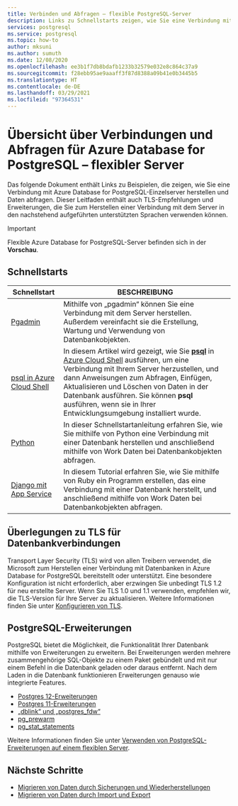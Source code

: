 ```yaml
---
title: Verbinden und Abfragen – flexible PostgreSQL-Server
description: Links zu Schnellstarts zeigen, wie Sie eine Verbindung mit Ihrem flexiblen Azure Database for PostgreSQL-Server herstellen und Abfragen ausführen.
services: postgresql
ms.service: postgresql
ms.topic: how-to
author: mksuni
ms.author: sumuth
ms.date: 12/08/2020
ms.openlocfilehash: ee3b1f7db8bdafb1233b32579e032e8c864c37a9
ms.sourcegitcommit: f28ebb95ae9aaaff3f87d8388a09b41e0b3445b5
ms.translationtype: HT
ms.contentlocale: de-DE
ms.lasthandoff: 03/29/2021
ms.locfileid: "97364531"
---
```

# <a name="connect-and-query-overview-for-azure-database-for-postgresql--flexible-server"></a>Übersicht über Verbindungen und Abfragen für Azure Database for PostgreSQL – flexibler Server

Das folgende Dokument enthält Links zu Beispielen, die zeigen, wie Sie eine Verbindung mit Azure Database for PostgreSQL-Einzelserver herstellen und Daten abfragen. Dieser Leitfaden enthält auch TLS-Empfehlungen und Erweiterungen, die Sie zum Herstellen einer Verbindung mit dem Server in den nachstehend aufgeführten unterstützten Sprachen verwenden können.

>[!IMPORTANT]
> Flexible Azure Database for PostgreSQL-Server befinden sich in der **Vorschau**.

## <a name="quickstarts"></a>Schnellstarts

| Schnellstart | BESCHREIBUNG |
|---|---|
|[Pgadmin](https://www.pgadmin.org/)|Mithilfe von „pgadmin“ können Sie eine Verbindung mit dem Server herstellen. Außerdem vereinfacht sie die Erstellung, Wartung und Verwendung von Datenbankobjekten.|
|[psql in Azure Cloud Shell](./quickstart-create-server-cli.md#connect-using-postgresql-command-line-client)|In diesem Artikel wird gezeigt, wie Sie [**psql**](https://www.postgresql.org/docs/current/static/app-psql.html) in [Azure Cloud Shell](../../cloud-shell/overview.md) ausführen, um eine Verbindung mit Ihrem Server herzustellen, und dann Anweisungen zum Abfragen, Einfügen, Aktualisieren und Löschen von Daten in der Datenbank ausführen. Sie können **psql** ausführen, wenn sie in Ihrer Entwicklungsumgebung installiert wurde.|
|[Python](connect-python.md)|In dieser Schnellstartanleitung erfahren Sie, wie Sie mithilfe von Python eine Verbindung mit einer Datenbank herstellen und anschließend mithilfe von Work Daten bei Datenbankobjekten abfragen. |
|[Django mit App Service](tutorial-django-app-service-postgres.md)|In diesem Tutorial erfahren Sie, wie Sie mithilfe von Ruby ein Programm erstellen, das eine Verbindung mit einer Datenbank herstellt, und anschließend mithilfe von Work Daten bei Datenbankobjekten abfragen.|

## <a name="tls-considerations-for-database-connectivity"></a>Überlegungen zu TLS für Datenbankverbindungen

Transport Layer Security (TLS) wird von allen Treibern verwendet, die Microsoft zum Herstellen einer Verbindung mit Datenbanken in Azure Database for PostgreSQL bereitstellt oder unterstützt. Eine besondere Konfiguration ist nicht erforderlich, aber erzwingen Sie unbedingt TLS 1.2 für neu erstellte Server. Wenn Sie TLS 1.0 und 1.1 verwenden, empfehlen wir, die TLS-Version für Ihre Server zu aktualisieren. Weitere Informationen finden Sie unter [Konfigurieren von TLS](how-to-connect-tls-ssl.md).

## <a name="postgresql-extensions"></a>PostgreSQL-Erweiterungen

PostgreSQL bietet die Möglichkeit, die Funktionalität Ihrer Datenbank mithilfe von Erweiterungen zu erweitern. Bei Erweiterungen werden mehrere zusammengehörige SQL-Objekte zu einem Paket gebündelt und mit nur einem Befehl in die Datenbank geladen oder daraus entfernt. Nach dem Laden in die Datenbank funktionieren Erweiterungen genauso wie integrierte Features.

- [Postgres 12-Erweiterungen](./concepts-extensions.md#postgres-12-extensions)
- [Postgres 11-Erweiterungen](./concepts-extensions.md#postgres-11-extensions)
- [„dblink“ und „postgres_fdw“](./concepts-extensions.md#dblink-and-postgres_fdw)
- [pg_prewarm](./concepts-extensions.md#pg_prewarm)
- [pg_stat_statements](./concepts-extensions.md#pg_stat_statements)

Weitere Informationen finden Sie unter [Verwenden von PostgreSQL-Erweiterungen auf einem flexiblen Server](concepts-extensions.md).

## <a name="next-steps"></a>Nächste Schritte

- [Migrieren von Daten durch Sicherungen und Wiederherstellungen](../howto-migrate-using-dump-and-restore.md)
- [Migrieren von Daten durch Import und Export](../howto-migrate-using-export-and-import.md)

